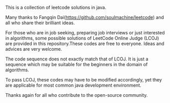 This is a collection of leetcode solutions in java.

Many thanks to Fangqin Dai(https://github.com/soulmachine/leetcode) and all who share their brilliant ideas.

For those who are in job seeking, preparing job interviews or just interested in algorithms, some possible solutions of LeetCode Online Judge (LCOJ) are provided in this repository.These codes are free to everyone. Ideas and advices are very welcome.

The code sequence does not exactly match that of LCOJ. It is just a sequence which may be suitable for the beginners in the domain of algorithms.

To pass LCOJ, these codes may have to be modified accordingly, yet they are applicable for most common java development environment.

Thanks again for all who contribute to the open-source community.
